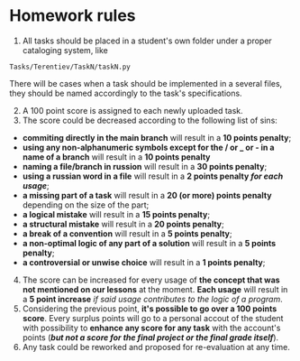 # Homework rules

1. All tasks should be placed in a student's own folder under a proper cataloging system, like
```
Tasks/Terentiev/TaskN/taskN.py
```
There will be cases when a task should be implemented in a several files, they should be named accordingly to the task's specifications.

2. A 100 point score is assigned to each newly uploaded task.
3. The score could be decreased according to the following list of sins:
  - **commiting directly in the main branch** will result in a **10 points penalty**;
  - **using any non-alphanumeric symbols except for the / or _ or - in a name of a branch** will result in a **10 points penalty**
  - **naming a file/branch in russion** will result in a **30 points penalty**;
  - **using a russian word in a file** will result in a **2 points penalty _for each usage_**;
  - **a missing part of a task** will result in a **20 (or more) points penalty** depending on the size of the part;
  - **a logical mistake** will result in a **15 points penalty**;
  - **a structural mistake** will result in a **20 points penalty**;
  - **a break of a convention** will result in a **5 points penalty**;
  - **a non-optimal logic of any part of a solution** will result in a **5 points penalty**;
  - **a controversial or unwise choice** will result in a **1 points penalty**;
4. The score can be increased for every usage of **the concept that was not mentioned on our lessons** at the moment. **Each usage** will result in a **5 point increase** _if said usage contributes to the logic of a program_.
5. Considering the previous point, **it's possible to go over a 100 points score**. Every surplus points will go to a personal accout of the student with possibility to **enhance any score for any task** with the account's points (***but not a score for the final project or the final grade itself***).
6. Any task could be reworked and proposed for re-evaluation at any time.
